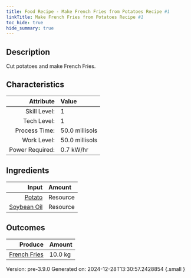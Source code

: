 ```yaml
---
title: Food Recipe - Make French Fries from Potatoes Recipe #1
linkTitle: Make French Fries from Potatoes Recipe #1
toc_hide: true
hide_summary: true
---
```


## Description
Cut potatoes and make French Fries.

## Characteristics

| Attribute      | Value |
|--------:|:------|
|Skill Level:|1|
|Tech Level:|1|
|Process Time:|50.0 millisols|
|Work Level:|50.0 millisols|
|Power Required:|0.7 kW/hr|

## Ingredients

| Input      | Amount |
|--------:|:------|
|[Potato](/docs/definitions/resource/potato)|Resource|10.0 kg|
|[Soybean Oil](/docs/definitions/resource/soybean-oil)|Resource|1.0 kg|

## Outcomes


| Produce      | Amount |
|--------:|:------|
|[French Fries](/docs/definitions/resource/french-fries)|10.0 kg|


Version: pre-3.9.0 Generated on: 2024-12-28T13:30:57.2428854
{.small }

